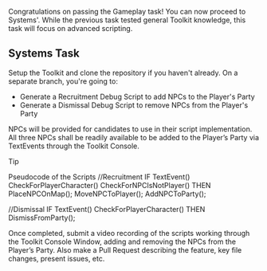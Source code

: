 <!-- https://gist.github.com/Cube707/810e9441de3aa2e2a2cc79eb4f0adaaf -->

<!-- Kaylinhh
October 22, 2025 -->

Congratulations on passing the Gameplay task! You can now proceed to Systems'. While the previous task tested general Toolkit knowledge, this task will focus on advanced scripting. 

## Systems Task

Setup the Toolkit and clone the repository if you haven't already. On a separate branch, you're going to:

- Generate a Recruitment Debug Script to add NPCs to the Player's Party
- Generate a Dismissal Debug Script to remove NPCs from the Player's Party

NPCs will be provided for candidates to use in their script implementation. All three NPCs shall be readily available to be added to the Player’s Party via TextEvents through the Toolkit Console.

> [!TIP]
> Pseudocode of the Scripts
> //Recruitment
> IF
> TextEvent()
> CheckForPlayerCharacter()
> CheckForNPCIsNotPlayer()
> THEN
> PlaceNPCOnMap();
> MoveNPCToPlayer();
> AddNPCToParty();
>
> //Dismissal
> IF
> TextEvent()
> CheckForPlayerCharacter()
> THEN
> DismissFromParty();

Once completed, submit a video recording of the scripts working through the Toolkit Console Window, adding and removing the NPCs from the Player’s Party. Also make a Pull Request describing the feature, key file changes, present issues, etc.
